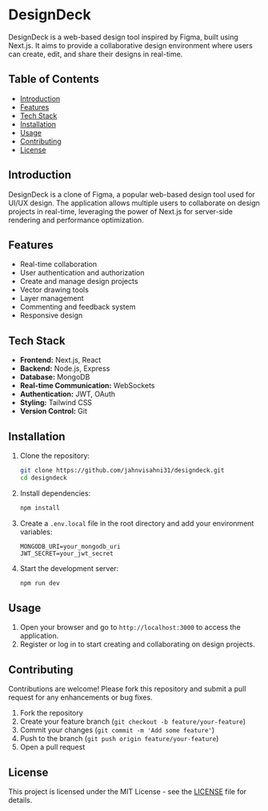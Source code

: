 # DesignDeck

DesignDeck is a web-based design tool inspired by Figma, built using Next.js. It aims to provide a collaborative design environment where users can create, edit, and share their designs in real-time.

## Table of Contents

- [Introduction](#introduction)
- [Features](#features)
- [Tech Stack](#tech-stack)
- [Installation](#installation)
- [Usage](#usage)
- [Contributing](#contributing)
- [License](#license)

## Introduction

DesignDeck is a clone of Figma, a popular web-based design tool used for UI/UX design. The application allows multiple users to collaborate on design projects in real-time, leveraging the power of Next.js for server-side rendering and performance optimization.

## Features

- Real-time collaboration
- User authentication and authorization
- Create and manage design projects
- Vector drawing tools
- Layer management
- Commenting and feedback system
- Responsive design

## Tech Stack

- **Frontend:** Next.js, React
- **Backend:** Node.js, Express
- **Database:** MongoDB
- **Real-time Communication:** WebSockets
- **Authentication:** JWT, OAuth
- **Styling:** Tailwind CSS
- **Version Control:** Git

## Installation

1. Clone the repository:
    ```bash
    git clone https://github.com/jahnvisahni31/designdeck.git
    cd designdeck
    ```

2. Install dependencies:
    ```bash
    npm install
    ```

3. Create a `.env.local` file in the root directory and add your environment variables:
    ```env
    MONGODB_URI=your_mongodb_uri
    JWT_SECRET=your_jwt_secret
    ```

4. Start the development server:
    ```bash
    npm run dev
    ```

## Usage

1. Open your browser and go to `http://localhost:3000` to access the application.
2. Register or log in to start creating and collaborating on design projects.

## Contributing

Contributions are welcome! Please fork this repository and submit a pull request for any enhancements or bug fixes.

1. Fork the repository
2. Create your feature branch (`git checkout -b feature/your-feature`)
3. Commit your changes (`git commit -m 'Add some feature'`)
4. Push to the branch (`git push origin feature/your-feature`)
5. Open a pull request

## License

This project is licensed under the MIT License - see the [LICENSE](LICENSE) file for details.
